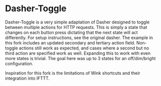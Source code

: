 # Dasher-Toggle

Dasher-Toggle is a very simple adaptation of Dasher designed to toggle between multiple actions for HTTP requests.
This is simply a state that changes on each button press dictating that the next state will act differently.
For setup instructions, see the original dasher. The example in this fork includes an updated secondary and tertiary action field.
Non-toggle actions still work as expected, and cases where a second but no third action are specified work as well.
Expanding this to work with even more states is trivial. The goal here was up to 3 states for an off/dim/bright configuration.

Inspiration for this fork is the limitations of Wink shortcuts and their integration into IFTTT.

